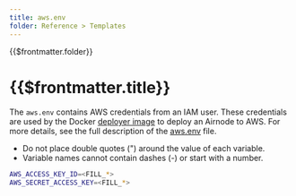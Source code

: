 ```yaml
---
title: aws.env
folder: Reference > Templates
---
```


<TitleSpan>{{$frontmatter.folder}}</TitleSpan>

# {{$frontmatter.title}}

<VersionWarning/>

The `aws.env` contains AWS credentials from an IAM user. These credentials are
used by the Docker
[deployer image](../../grp-providers/docker/deployer-image.md) to deploy an
Airnode to AWS. For more details, see the full description of the
[aws.env](../deployment-files/aws-env.md) file.

- Do not place double quotes (") around the value of each variable.
- Variable names cannot contain dashes (-) or start with a number.

```sh
AWS_ACCESS_KEY_ID=<FILL_*>
AWS_SECRET_ACCESS_KEY=<FILL_*>
```
